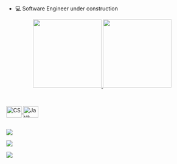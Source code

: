 

- 💻 Software Engineer under construction


<div align="center">
  <a href="https://github.com/hugotrevisan">
  <img height="180em" src="https://github-readme-stats.vercel.app/api?username=hugotrevisan&show_icons=true&theme=dark&include_all_commits=true&count_private=true"/>
  <img height="180em" src="https://github-readme-stats.vercel.app/api/top-langs/?username=hugotrevisan&layout=compact&langs_count=7&theme=dark"/>
</div>
  
  ##
  <div style="display: inline_block"><br>
  <img align="center" alt="CS" height="30" width="40" src="https://cdn.worldvectorlogo.com/logos/c--4.svg">
  <img align="center" alt="Java" height="30" width="40" src="https://cdn.worldvectorlogo.com/logos/java-4.svg">
</div>
  
  ##
  
  <div>
  <a href="https://www.instagram.com/trevisandu/" target="_blank"><img src="https://img.shields.io/badge/-Instagram-%23E4405F?style=for-the-badge&logo=instagram&logoColor=white" target="_blank"></a>

  <a href="https://www.linkedin.com/in/hugo-trevisan-257985224/" target="_blank"><img src="https://img.shields.io/badge/-LinkedIn-%230077B5?style=for-the-badge&logo=linkedin&logoColor=white" target="_blank"></a>
    
   <a href="www.google.com"><img src="https://static.wikia.nocookie.net/tibia/images/0/0f/Ferumbras.gif/revision/latest/top-crop/width/360/height/360?cb=20171218212506&path-prefix=en" target="_blank"></a>
    

  </div>
